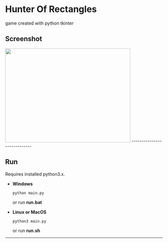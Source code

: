 # Hunter Of Rectangles
 
game created with python tkinter
## Screenshot
<img src=screenshots/01.gif/ height=300 width=400>
----------------------------

## Run

Requires installed python3.x.

* **Windows**

  ```
  python main.py
  ```
    or run **run.bat**
    
* **Linux or MacOS**

  ```
  python3 main.py
  ```
    or run **run.sh**
----------------------------
